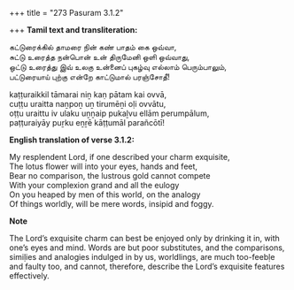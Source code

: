 +++
title = "273 Pasuram 3.1.2"

+++
**Tamil text and transliteration:**

கட்டுரைக்கில் தாமரை நின் கண் பாதம் கை ஒவ்வா,  
சுட்டு உரைத்த நன்பொன் உன் திருமேனி ஒளி ஒவ்வாது,  
ஒட்டு உரைத்து இவ் உலகு உன்னைப் புகழ்வு எல்லாம் பெரும்பாலும்,  
பட்டுரையாய் புற்கு என்றே காட்டுமால் பரஞ்சோதீ!

kaṭṭuraikkil tāmarai niṉ kaṇ pātam kai ovvā,  
cuṭṭu uraitta naṉpoṉ uṉ tirumēṉi oḷi ovvātu,  
oṭṭu uraittu iv ulaku uṉṉaip pukaḻvu ellām perumpālum,  
paṭṭuraiyāy puṟku eṉṟē kāṭṭumāl parañcōtī!

**English translation of verse 3.1.2:**

My resplendent Lord, if one described your charm exquisite,  
The lotus flower will into your eyes, hands and feet,  
Bear no comparison, the lustrous gold cannot compete  
With your complexion grand and all the eulogy  
On you heaped by men of this world, on the analogy  
Of things worldly, will be mere words, insipid and foggy.

**Note**

The Lord’s exquisite charm can best be enjoyed only by drinking it in, with one’s eyes and mind. Words are but poor substitutes, and the comparisons, simiḷies and analogies indulged in by us, worldlings, are much too-feebḷe and faulty too, and cannot, therefore, describe the Lord’s exquisite features effectively.


